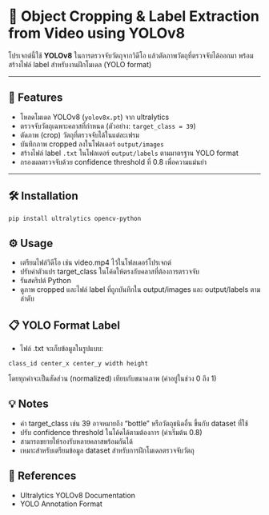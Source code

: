 # 🎯 Object Cropping & Label Extraction from Video using YOLOv8

โปรเจกต์นี้ใช้ **YOLOv8** ในการตรวจจับวัตถุจากวิดีโอ แล้วตัดภาพวัตถุที่ตรวจจับได้ออกมา พร้อมสร้างไฟล์ label สำหรับงานฝึกโมเดล (YOLO format)

---

## 🚀 Features

- โหลดโมเดล YOLOv8 (`yolov8x.pt`) จาก ultralytics  
- ตรวจจับวัตถุเฉพาะคลาสที่กำหนด (ตัวอย่าง: `target_class = 39`)  
- ตัดภาพ (crop) วัตถุที่ตรวจจับได้ในแต่ละเฟรม  
- บันทึกภาพ cropped ลงในโฟลเดอร์ `output/images`  
- สร้างไฟล์ label `.txt` ในโฟลเดอร์ `output/labels` ตามมาตรฐาน YOLO format  
- กรองผลตรวจจับด้วย confidence threshold ที่ 0.8 เพื่อความแม่นยำ

---

## 🛠 Installation

```bash
pip install ultralytics opencv-python
```
## ⚙ Usage
- เตรียมไฟล์วิดีโอ เช่น video.mp4 ไว้ในโฟลเดอร์โปรเจกต์
- ปรับค่าตัวแปร target_class ในโค้ดให้ตรงกับคลาสที่ต้องการตรวจจับ
- รันสคริปต์ Python
- ดูภาพ cropped และไฟล์ label ที่ถูกบันทึกใน output/images และ output/labels ตามลำดับ

## 📋 YOLO Format Label
- ไฟล์ .txt จะเก็บข้อมูลในรูปแบบ:
```
class_id center_x center_y width height
```
โดยทุกค่าจะเป็นสัดส่วน (normalized) เทียบกับขนาดภาพ (ค่าอยู่ในช่วง 0 ถึง 1)

## 💡 Notes
- ค่า target_class เช่น 39 อาจหมายถึง “bottle” หรือวัตถุชนิดอื่น ขึ้นกับ dataset ที่ใช้
- ปรับ confidence threshold ในโค้ดได้ตามต้องการ (ค่าเริ่มต้น 0.8)
- สามารถขยายให้รองรับหลายคลาสพร้อมกันได้
- เหมาะสำหรับเตรียมข้อมูล dataset สำหรับการฝึกโมเดลตรวจจับวัตถุ

## 🔗 References
- Ultralytics YOLOv8 Documentation
- YOLO Annotation Format

